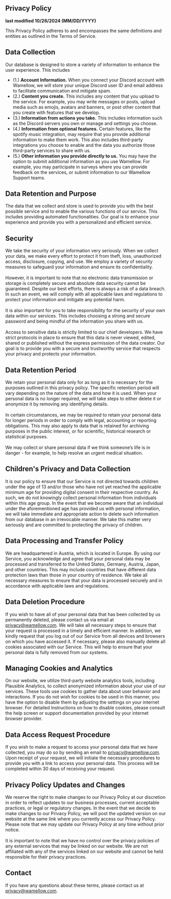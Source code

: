 ## Privacy Policy
**last modified 10/26/2024 (MM/DD/YYYY)**
<br />

This Privacy Policy adheres to and encompasses the same definitions and entities as outlined in the Terms of Service.

## Data Collection
Our database is designed to store a variety of information to enhance the user experience. This includes
* (1.) **Account Information.** When you connect your Discord account with Wamellow, we will store your unique Discord user ID and email address to facilitate communication and mitigate spam.
* (2.) **Content you create.** This includes any content that you upload to the service. For example, you may write messages or posts, upload media such as emojis, avatars and banners, or post other content that you create with features that we develop.
* (3.) **Information from actions you take.** This includes information such as the Discord servers you own or manage and settings you choose.
* (4.) **Information from optional features.** Certain features, like the spotify music integration, may require that you provide additional information to make them work. This also includes third-party integrations you choose to enable and the data you authorize those third-party services to share with us.
* (5.) **Other information you provide directly to us.** You may have the option to submit additional information as you use Wamellow. For example, you may participate in surveys where you can provide feedback on the services, or submit information to our Wamellow Support teams.

## Data Retention and Purpose
The data that we collect and store is used to provide you with the best possible service and to enable the various functions of our service. This includes providing automated functionalities. Our goal is to enhance your experience and provide you with a personalized and efficient service.

## Security
We take the security of your information very seriously. When we collect your data, we make every effort to protect it from theft, loss, unauthorized access, disclosure, copying, and use. We employ a variety of security measures to safeguard your information and ensure its confidentiality.
<br /><br />
However, it is important to note that no electronic data transmission or storage is completely secure and absolute data security cannot be guaranteed. Despite our best efforts, there is always a risk of a data breach. In such an event, we will comply with all applicable laws and regulations to protect your information and mitigate any potential harm.
<br /><br />
It is also important for you to take responsibility for the security of your own data within our services. This includes choosing a strong and secure password and being mindful of the information you share with us.
<br /><br />
Access to sensitive data is strictly limited to our chief developers. We have strict protocols in place to ensure that this data is never viewed, edited, shared or published without the express permission of the data creator. Our goal is to provide you with a secure and trustworthy service that respects your privacy and protects your information.

## Data Retention Period
We retain your personal data only for as long as it is necessary for the purposes outlined in this privacy policy. The specific retention period will vary depending on the nature of the data and how it is used. When your personal data is no longer required, we will take steps to either delete it or anonymize it by removing any identifying details.
<br /><br />
In certain circumstances, we may be required to retain your personal data for longer periods in order to comply with legal, accounting or reporting obligations. This may also apply to data that is retained for archiving purposes in the public interest, or for scientific, historical research or statistical purposes.
<br /><br />
We may collect or share personal data if we think someone’s life is in danger - for example, to help resolve an urgent medical situation.

## Children's Privacy and Data Collection
It is our policy to ensure that our Service is not directed towards children under the age of 13 and/or those who have not yet reached the applicable minimum age for providing digital consent in their respective country. As such, we do not knowingly collect personal information from individuals within this age group. In the event that we become aware that an individual under the aforementioned age has provided us with personal information, we will take immediate and appropriate action to delete such information from our database in an irrevocable manner. We take this matter very seriously and are committed to protecting the privacy of children.

## Data Processing and Transfer Policy
We are headquartered in Austria, which is located in Europe. By using our Service, you acknowledge and agree that your personal data may be processed and transferred to the United States, Germany, Austria, Japan, and other countries. This may include countries that have different data protection laws than those in your country of residence. We take all necessary measures to ensure that your data is processed securely and in accordance with applicable laws and regulations.

## Data Deletion Procedure
If you wish to have all of your personal data that has been collected by us permanently deleted, please contact us via email at privacy@wamellow.com. We will take all necessary steps to ensure that your request is processed in a timely and efficient manner. In addition, we kindly request that you log out of our Service from all devices and browsers on which you have accessed it. If necessary, please also manually delete all cookies associated with our Service. This will help to ensure that your personal data is fully removed from our systems.

## Managing Cookies and Analytics
On our website, we utilize third-party website analytics tools, including Plausible Analytics, to collect anonymized information about your use of our services. These tools use cookies to gather data about user behavior and interactions. If you do not wish for cookies to be used in this manner, you have the option to disable them by adjusting the settings on your internet browser. For detailed instructions on how to disable cookies, please consult the help screen or support documentation provided by your internet browser provider.

## Data Access Request Procedure
If you wish to make a request to access your personal data that we have collected, you may do so by sending an email to privacy@wamellow.com. Upon receipt of your request, we will initiate the necessary procedures to provide you with a link to access your personal data. This process will be completed within 30 days of receiving your request.
 
## Privacy Policy Updates and Changes
We reserve the right to make changes to our Privacy Policy at our discretion in order to reflect updates to our business processes, current acceptable practices, or legal or regulatory changes. In the event that we decide to make changes to our Privacy Policy, we will post the updated version on our website at the same link where you currently access our Privacy Policy. Please note that we may update our Privacy Policy at any time without prior notice.
<br /><br />
It is important to note that we have no control over the privacy policies of any external services that may be linked on our website. We are not affiliated with any of the services linked on our website and cannot be held responsible for their privacy practices.

## Contact
If you have any questions about these terms, please contact us at privacy@wamellow.com.
